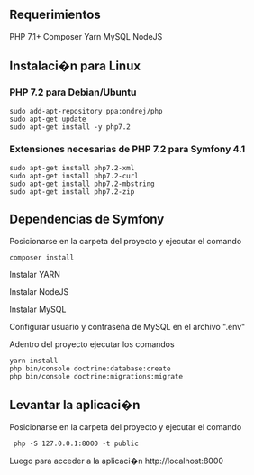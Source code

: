 ## Requerimientos
PHP 7.1+
Composer
Yarn
MySQL
NodeJS

## Instalaci�n para Linux

### PHP 7.2 para Debian/Ubuntu
```
sudo add-apt-repository ppa:ondrej/php
sudo apt-get update
sudo apt-get install -y php7.2
```

### Extensiones necesarias de PHP 7.2 para Symfony 4.1
```
sudo apt-get install php7.2-xml
sudo apt-get install php7.2-curl
sudo apt-get install php7.2-mbstring
sudo apt-get install php7.2-zip
```

## Dependencias de Symfony
Posicionarse en la carpeta del proyecto y ejecutar el comando

```
composer install
```
Instalar YARN

Instalar NodeJS

Instalar MySQL

Configurar usuario y contraseña de MySQL en el archivo ".env"

Adentro del proyecto ejecutar los comandos
```
yarn install
php bin/console doctrine:database:create
php bin/console doctrine:migrations:migrate
```
## Levantar la aplicaci�n
Posicionarse en la carpeta del proyecto y ejecutar el comando
```
 php -S 127.0.0.1:8000 -t public
 ```

Luego para acceder a la aplicaci�n
http://localhost:8000
